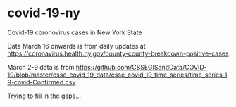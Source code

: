 # covid-19-ny
Covid-19 coronovirus cases in New York State

Data March 16 onwards is from daily updates at https://coronavirus.health.ny.gov/county-county-breakdown-positive-cases

March 2-9 data is from https://github.com/CSSEGISandData/COVID-19/blob/master/csse_covid_19_data/csse_covid_19_time_series/time_series_19-covid-Confirmed.csv

Trying to fill in the gaps...
